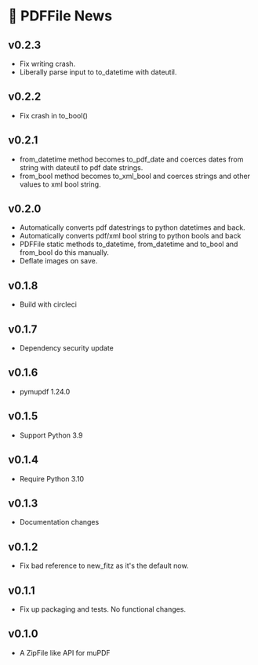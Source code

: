 # 📰 PDFFile News

## v0.2.3

- Fix writing crash.
- Liberally parse input to to_datetime with dateutil.

## v0.2.2

- Fix crash in to_bool()

## v0.2.1

- from_datetime method becomes to_pdf_date and coerces dates from string with
  dateutil to pdf date strings.
- from_bool method becomes to_xml_bool and coerces strings and other values to
  xml bool string.

## v0.2.0

- Automatically converts pdf datestrings to python datetimes and back.
- Automatically converts pdf/xml bool string to python bools and back
- PDFFile static methods to_datetime, from_datetime and to_bool and from_bool do
  this manually.
- Deflate images on save.

## v0.1.8

- Build with circleci

## v0.1.7

- Dependency security update

## v0.1.6

- pymupdf 1.24.0

## v0.1.5

- Support Python 3.9

## v0.1.4

- Require Python 3.10

## v0.1.3

- Documentation changes

## v0.1.2

- Fix bad reference to new_fitz as it's the default now.

## v0.1.1

- Fix up packaging and tests. No functional changes.

## v0.1.0

- A ZipFile like API for muPDF

